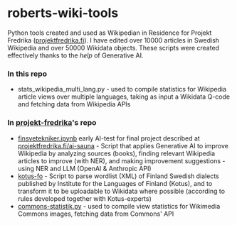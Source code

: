 # roberts-wiki-tools

Python tools created and used as Wikipedian in Residence for Projekt Fredrika ([projektfredrika.fi](https://projektfredrika.fi/)). I have edited over 10000 articles in Swedish Wikipedia and over 50000 Wikidata objects. These scripts were created effectively thanks to the _help_ of Generative AI. 

### In this repo
* stats\_wikipedia\_multi_lang.py - used to compile statistics for Wikipedia article views over multiple languages, taking as input a Wikidata Q-code and fetching data from Wikipedia APIs

### In [projekt-fredrika](https://github.com/projekt-fredrika)'s repo

* [finsvetekniker.ipynb](https://github.com/projekt-fredrika/Fredrikas-Lupp/blob/master/scripts/finsvetekniker.ipynb) early AI-test for final project described at [projektfredrika.fi/ai-sauna](https://projektfredrika.fi/ai-sauna/) - Script that applies Generative AI to improve Wikipedia by analyzing sources (books), finding relevant Wikipedia articles to improve (with NER), and making improvement suggestions - using NER and LLM (OpenAI & Anthropic API)
* [kotus-fo](https://github.com/projekt-fredrika/kotus-fo) - Script to parse wordlist (XML) of Finland Swedish dialects published by Institute for the Languages of Finland (Kotus), and to transform it to be uploadable to Wikidata where possible (according to rules developed together with Kotus-experts)
* [commons-statistik.py](https://github.com/projekt-fredrika/Fredrikas-Lupp/blob/master/scripts/commons-statistik.py) - used to compile view statistics for Wikimedia Commons images, fetching data from Commons' API
